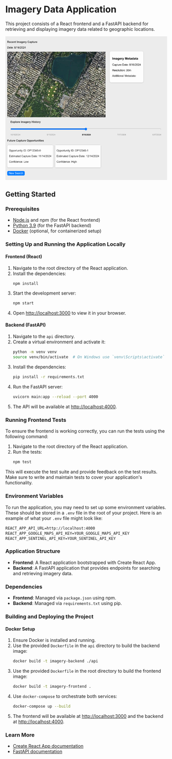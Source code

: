 # Imagery Data Application

This project consists of a React frontend and a FastAPI backend for retrieving and displaying imagery data related to geographic locations.

![app view](demo.png)

## Getting Started

### Prerequisites

- [Node.js](https://nodejs.org/) and npm (for the React frontend)
- [Python 3.9](https://www.python.org/downloads/) (for the FastAPI backend)
- [Docker](https://www.docker.com/) (optional, for containerized setup)

### Setting Up and Running the Application Locally

#### Frontend (React)

1. Navigate to the root directory of the React application.
2. Install the dependencies:
   ```bash
   npm install
   ```
3. Start the development server:
   ```bash
   npm start
   ```
4. Open [http://localhost:3000](http://localhost:3000) to view it in your browser.

#### Backend (FastAPI)

1. Navigate to the `api` directory.
2. Create a virtual environment and activate it:
   ```bash
   python -m venv venv
   source venv/bin/activate  # On Windows use `venv\Scripts\activate`
   ```
3. Install the dependencies:
   ```bash
   pip install -r requirements.txt
   ```
4. Run the FastAPI server:
   ```bash
   uvicorn main:app --reload --port 4000
   ```
5. The API will be available at [http://localhost:4000](http://localhost:4000).

### Running Frontend Tests

To ensure the frontend is working correctly, you can run the tests using the following command:

1. Navigate to the root directory of the React application.
2. Run the tests:
   ```bash
   npm test
   ```

This will execute the test suite and provide feedback on the test results. Make sure to write and maintain tests to cover your application's functionality.

### Environment Variables

To run the application, you may need to set up some environment variables. These should be stored in a `.env` file in the root of your project. Here is an example of what your `.env` file might look like:

```
REACT_APP_API_URL=http://localhost:4000
REACT_APP_GOOGLE_MAPS_API_KEY=YOUR_GOOGLE_MAPS_API_KEY
REACT_APP_SENTINEL_API_KEY=YOUR_SENTINEL_API_KEY
```

### Application Structure

- **Frontend**: A React application bootstrapped with Create React App.
- **Backend**: A FastAPI application that provides endpoints for searching and retrieving imagery data.

### Dependencies

- **Frontend**: Managed via `package.json` using npm.
- **Backend**: Managed via `requirements.txt` using pip.

### Building and Deploying the Project

#### Docker Setup

1. Ensure Docker is installed and running.
2. Use the provided `Dockerfile` in the `api` directory to build the backend image:
   ```bash
   docker build -t imagery-backend ./api
   ```
3. Use the provided `Dockerfile` in the root directory to build the frontend image:
   ```bash
   docker build -t imagery-frontend .
   ```
4. Use `docker-compose` to orchestrate both services:
   ```bash
   docker-compose up --build
   ```
5. The frontend will be available at [http://localhost:3000](http://localhost:3000) and the backend at [http://localhost:4000](http://localhost:4000).

### Learn More

- [Create React App documentation](https://facebook.github.io/create-react-app/docs/getting-started)
- [FastAPI documentation](https://fastapi.tiangolo.com/)
